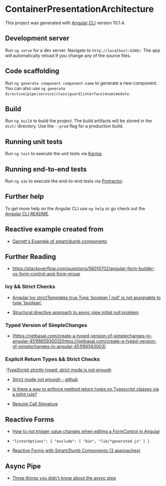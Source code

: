 # ContainerPresentationArchitecture

This project was generated with [Angular CLI](https://github.com/angular/angular-cli) version 10.1.4.

## Development server

Run `ng serve` for a dev server. Navigate to `http://localhost:4200/`. The app will automatically reload if you change any of the source files.

## Code scaffolding

Run `ng generate component component-name` to generate a new component. You can also use `ng generate directive|pipe|service|class|guard|interface|enum|module`.

## Build

Run `ng build` to build the project. The build artifacts will be stored in the `dist/` directory. Use the `--prod` flag for a production build.

## Running unit tests

Run `ng test` to execute the unit tests via [Karma](https://karma-runner.github.io).

## Running end-to-end tests

Run `ng e2e` to execute the end-to-end tests via [Protractor](http://www.protractortest.org/).

## Further help

To get more help on the Angular CLI use `ng help` or go check out the [Angular CLI README](https://github.com/angular/angular-cli/blob/master/README.md).

## Reactive example created from

- [Garrett's Example of smart/dumb components](https://stackblitz.com/edit/smart-dumb-component-architecture)

## Further Reading

- https://stackoverflow.com/questions/56015702/angular-form-builder-vs-form-control-and-form-group

### Ivy && Strict Checks

- [Angular Ivy strictTemplates true Type 'boolean | null' is not assignable to type 'boolean'](https://stackoverflow.com/questions/61780339/angular-ivy-stricttemplates-true-type-boolean-null-is-not-assignable-to-type)

- [Structural directive approach to async pipe initial null problem](https://blog.lacolaco.net/2020/02/async-pipe-initial-null-problem-en/)

### Typed Version of SimpleChanges

- [https://netbasal.com/create-a-typed-version-of-simplechanges-in-angular-451f86593003](https://netbasal.com/create-a-typed-version-of-simplechanges-in-angular-451f86593003)

### Explicit Return Types && Strict Checks

-[TypeScript strictly typed: strict mode is not enough](https://medium.com/@cyrilletuzi/typescript-strictly-typed-strict-mode-is-not-enough-40df698e2deb)

- [Strict mode not enough - github](https://github.com/cyrilletuzi/typescript-strictly-typed)

- [Is there a way to enforce method return types on Typescript classes via a tslint rule?](https://stackoverflow.com/questions/42793701/is-there-a-way-to-enforce-method-return-types-on-typescript-classes-via-a-tslint)

- [Require Call Signature](https://palantir.github.io/tslint/rules/typedef/)

## Reactive Forms

- [How to not trigger value changes when editing a FormControl in Angular](https://samiprogramming.medium.com/how-to-not-trigger-value-changes-when-editing-a-formcontrol-in-angular-2-198a8fe541d8)

- `"linterOptions": { "exclude": [ "bin", "lib/*generated.js" ] }`

- [Reactive Forms with Smart/Dumb Components (3 approaches)](https://medium.com/angular-athens/reactive-forms-with-smart-dumb-components-48ebc81417c7)

## Async Pipe
- [Three things you didn't know about the async pipe](https://blog.thoughtram.io/angular/2017/02/27/three-things-you-didnt-know-about-the-async-pipe.html)

